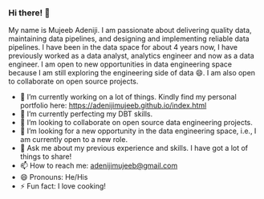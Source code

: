 ### Hi there! 👋

My name is Mujeeb Adeniji. I am passionate about delivering quality data, maintaining data pipelines, and designing and implementing reliable data pipelines. I have been in the data 
space for about 4 years now, I have previously worked as a data analyst, analytics engineer and now as a data engineer. I am open to new opportunities in data engineering space because
I am still exploring the engineering side of data 😄. I am also open to collaborate on open source projects.

- 🔭 I’m currently working on a lot of things. Kindly find my personal portfolio here: https://adenijimujeeb.github.io/index.html
- 🌱 I’m currently perfecting my DBT skills.
- 👯 I’m looking to collaborate on open source data engineering projects.
- 🤔 I’m looking for a new opportunity in the data engineering space, i.e., I am currently open to a new role.
- 💬 Ask me about my previous experience and skills. I have got a lot of things to share!
- 📫 How to reach me: adenijimujeeb@gmail.com
- 😄 Pronouns: He/His
- ⚡ Fun fact: I love cooking!
